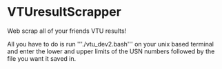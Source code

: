 # VTUresultScrapper

Web scrap all of your friends VTU results!

All you have to do is run '''./vtu_dev2.bash''' on your unix based terminal and enter the lower and upper limits of the USN numbers followed by the file you want it saved in.
